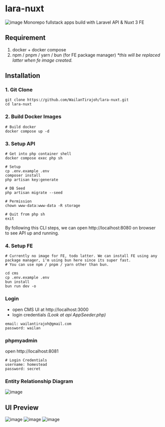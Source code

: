 # lara-nuxt
![image](https://github.com/WailanTirajoh/lara-nuxt/assets/53980548/ab4f28fc-ee63-47d8-aa13-f719544057e1)
Monorepo fullstack apps build with Laravel API & Nuxt 3 FE

## Requirement
1. docker + docker compose
2. npm / pnpm / yarn / bun (for FE package manager) _*this will be replaced latter when fe image created._

## Installation
### 1. Git Clone
```
git clone https://github.com/WailanTirajoh/lara-nuxt.git
cd lara-nuxt
```

### 2. Build Docker Images
```
# Build docker
docker compose up -d
```

### 3. Setup API
```
# Get into php container shell
docker compose exec php sh

# Setup
cp .env.example .env
composer install
php artisan key:generate

# DB Seed
php artisan migrate --seed

# Permission
chown www-data:www-data -R storage

# Quit from php sh
exit
```
By following this CLI steps, we can open http://localhost:8080 on browser to see API up and running.

### 4. Setup FE
```
# Currently no image for FE, todo latter. We can install FE using any package manager, i'm using bun here since its super fast.
# You can use npm / pnpm / yarn other than bun.

cd cms
cp .env.example .env
bun install
bun run dev -o
```

### Login
- open CMS UI at http://localhost:3000
- login credentials _(Look at api AppSeeder.php)_
```
email: wailantirajoh@gmail.com
password: wailan
```

### phpmyadmin
open http://localhost:8081
```
# Login Credentials
username: homestead
password: secret
```

### Entity Relationship Diagram
![image](https://github.com/WailanTirajoh/lara-nuxt/assets/53980548/66d9a65a-6c74-4e8c-80fa-d3bb9a3c1748)


## UI Preview
![image](https://github.com/WailanTirajoh/lara-nuxt/assets/53980548/22281f0b-608e-4767-91fd-b86c6f4ef548)
![image](https://github.com/WailanTirajoh/lara-nuxt/assets/53980548/d7955974-dbf5-4c48-afdd-c064c260d04f)
![image](https://github.com/WailanTirajoh/lara-nuxt/assets/53980548/382bcdaa-792b-4764-b692-99c938e127fb)
